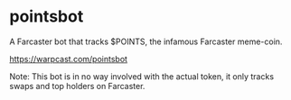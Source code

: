# pointsbot

A Farcaster bot that tracks $POINTS, the infamous Farcaster meme-coin.

https://warpcast.com/pointsbot

Note: This bot is in no way involved with the actual token, it only tracks swaps and top holders on Farcaster.
